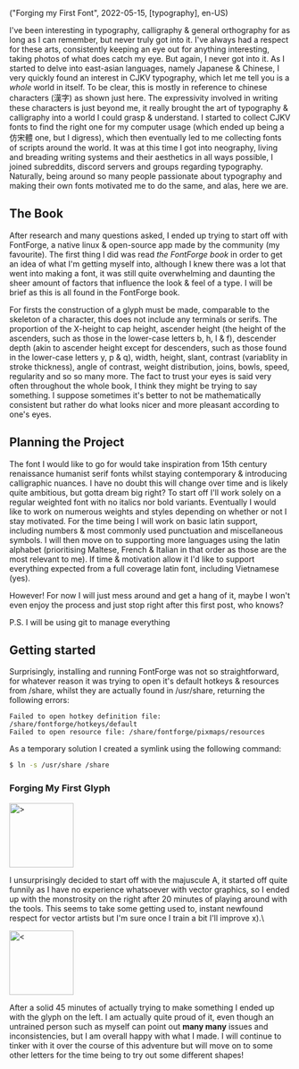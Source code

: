 ("Forging my First Font", 2022-05-15, [typography], en-US)

<span class="lettrine">I</span>'ve been interesting in typography, calligraphy & general orthography for as long as I can remember, but never truly got into it. I've always had a respect for these arts, consistently keeping an eye out for anything interesting, taking photos of what does catch my eye. But again, I never got into it. As I started to delve into east-asian languages, namely Japanese & Chinese, I very quickly found an interest in CJKV typography, which let me tell you is a *whole* world in itself. To be clear, this is mostly in reference to chinese characters (漢字) as shown just here. The expressivity involved in writing these characters is just beyond me, it really brought the art of typography & calligraphy into a world I could grasp & understand. I started to collect CJKV fonts to find the right one for my computer usage (which ended up being a 仿宋體 one, but I digress), which then eventually led to me collecting fonts of scripts around the world. It was at this time I got into neography, living and breading writing systems and their aesthetics in all ways possible, I joined subreddits, discord servers and groups regarding typography. Naturally, being around so many people passionate about typography and making their own fonts motivated me to do the same, and alas, here we are.

## The Book

<span class="lettrine">A</span>fter research and many questions asked, I ended up trying to start off with FontForge, a native linux & open-source app made by the community (my favourite). The first thing I did was read *the FontForge book* in order to get an idea of what I'm getting myself into, although I knew there was a lot that went into making a font, it was still quite overwhelming and daunting the sheer amount of factors that influence the look & feel of a type. I will be brief as this is all found in the FontForge book. 

For firsts the construction of a glyph must be made, comparable to the skeleton of a character, this does not include any terminals or serifs. The proportion of the X-height to cap height, ascender height (the height of the ascenders, such as those in the lower-case letters b, h, l & f), descender depth (akin to ascender height except for descenders, such as those found in the lower-case letters y, p & q), width, height, slant, contrast (variablity in stroke thickness), angle of contrast, weight distribution, joins, bowls, speed, regularity and so so many more. The fact to trust your eyes is said very often throughout the whole book, I think they might be trying to say something. I suppose sometimes it's better to not be mathematically consistent but rather do what looks nicer and more pleasant according to one's eyes. 

## Planning the Project

<span class="lettrine">T</span>he font I would like to go for would take inspiration from 15th century renaissance humanist serif fonts whilst staying contemporary & introducing calligraphic nuances. I have no doubt this will change over time and is likely quite ambitious, but gotta dream big right? To start off I'll work solely on a regular weighted font with no italics nor bold variants. Eventually I would like to work on numerous weights and styles depending on whether or not I stay motivated. For the time being I will work on basic latin support, including numbers & most commonly used punctuation and miscellaneous symbols. I will then move on to supporting more languages using the latin alphabet (prioritising Maltese, French & Italian in that order as those are the most relevant to me). If time & motivation allow it I'd like to support everything expected from a full coverage latin font, including Vietnamese (yes).

However! For now I will just mess around and get a hang of it, maybe I won't even enjoy the process and just stop right after this first post, who knows?

P.S. I will be using git to manage everything

## Getting started

<span class="lettrine">S</span>urprisingly, installing and running FontForge was not so straightforward, for whatever reason it was trying to open it's default hotkeys & resources from /share, whilst they are actually found in /usr/share, returning the following errors:

``` 
Failed to open hotkey definition file: /share/fontforge/hotkeys/default 
Failed to open resource file: /share/fontforge/pixmaps/resources 
```
 
As a temporary solution I created a symlink using the following command:
```sh
$ ln -s /usr/share /share 
```

### Forging My First Glyph

<img alt=">" src="data/2022-05-15/quasi-arch-A.png" width="115"/>

I unsurprisingly decided to start off with the majuscule A, it started off quite funnily as I have no experience whatsoever with vector graphics, so I ended up with the monstrosity on the right after 20 minutes of playing around with the tools. This seems to take some getting used to, instant newfound respect for vector artists but I'm sure once I train a bit I'll improve x).\

<img alt="<" src="data/2022-05-15/first-draft-A.png" width="115"/>

After a solid 45 minutes of actually trying to make something I ended up with the glyph on the left. I am actually quite proud of it, even though an untrained person such as myself can point out **many many** issues and inconsistencies, but I am overall happy with what I made. I will continue to tinker with it over the course of this adventure but will move on to some other letters for the time being to try out some different shapes!